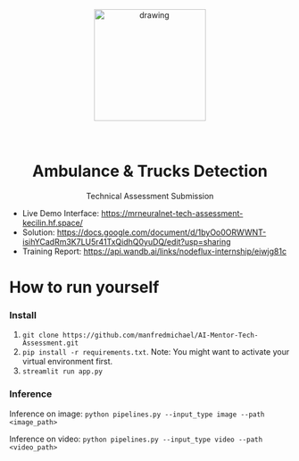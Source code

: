 

<div align="center">
<img src="https://play-lh.googleusercontent.com/b5rTCsOUSkrwQTznCDQh1uKolRKmGLXqKLVqlMb0n4_1_QVEeLK63qA6P2nwnKxP_kA" alt="drawing" width="200"/>
  
<br/>
<br/>
<br/>

# Ambulance & Trucks Detection
Technical Assessment Submission
</div>

* Live Demo Interface: https://mrneuralnet-tech-assessment-kecilin.hf.space/
* Solution: https://docs.google.com/document/d/1byOo0ORWWNT-isihYCadRm3K7LU5r41TxQidhQ0yuDQ/edit?usp=sharing
* Training Report: https://api.wandb.ai/links/nodeflux-internship/eiwjg81c

# How to run yourself

### Install
1. `git clone https://github.com/manfredmichael/AI-Mentor-Tech-Assessment.git`
2. `pip install -r requirements.txt`. Note: You might want to activate your virtual environment first.
3. `streamlit run app.py`

### Inference

Inference on image:
```python pipelines.py --input_type image --path <image_path>```

Inference on video:
```python pipelines.py --input_type video --path <video_path>```

